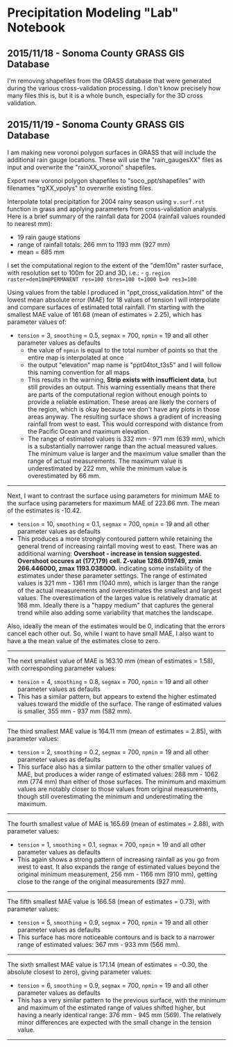 # Precipitation Modeling "Lab" Notebook

## 2015/11/18 - Sonoma County GRASS GIS Database

I'm removing shapefiles from the GRASS database that were generated during the various cross-validation processing. I don't know precisely how many files this is, but it is a whole bunch, especially for the 3D cross validation. 


## 2015/11/19 - Sonoma County GRASS GIS Database

I am making new voronoi polygon surfaces in GRASS that will include the additional rain gauge locations. These will use the "rain_gaugesXX" files as input and overwrite the "rainXX_voronoi" shapefiles. 

Export new voronoi polygon shapefiles to "soco_ppt/shapefiles" with filenames "rgXX_vpolys" to overwrite existing files.

Interpolate total precipitation for 2004 rainy season using `v.surf.rst` function in grass and applying parameters from cross-validation analysis. Here is a brief summary of the rainfall data for 2004 (rainfall values rounded to nearest mm):

 - 19 rain gauge stations
 - range of rainfall totals: 266 mm to 1193 mm (927 mm)
 - mean = 685 mm
 
I set the computational region to the extent of the "dem10m" raster surface, with resolution set to 100m for 2D and 3D, i.e.:
    - `g.region raster=dem10m@PERMANENT res=100 tbres=100 t=1000 b=0 res3=100`

Using values from the table I produced in "ppt_cross_validation.html" of the lowest mean absolute error (MAE) for 18 values of tension I will interpolate and compare surfaces of estimated total rainfall. I'm starting with the smallest MAE value of 161.68 (mean of estimates = 2.25), which has parameter values of:

 - `tension` = 3, `smoothing` = 0.5, `segmax` = 700, `npmin` = 19 and all other parameter values as defaults
    - the value of `npmin` is equal to the total number of points so that the entire map is interpolated at once
    - the output "elevation" map name is "ppt04tot_t3s5" and I will follow this naming convention for all maps
    - This results in the warning, **Strip exists with insufficient data**, but still provides an output. This warning essentially means that there are parts of the computational region without enough points to provide a reliable estimation. These areas are likely the corners of the region, which is okay because we don't have any plots in those areas anyway. The resulting surface shows a gradient of increasing rainfall from west to east. This would correspond with distance from the Pacific Ocean and maximum elevation.
    - The range of estimated values is 332 mm - 971 mm (639 mm), which is a substantially narrower range than the actual measured values. The minimum value is larger and the maximum value smaller than the range of actual measurements. The maximum value is underestimated by 222 mm, while the minimum value is overestimated by   66 mm.

***

Next, I want to contrast the surface using parameters for minimum MAE to the surface using parameters for maximum MAE of 223.66 mm. The mean of the estimates is -10.42.

 - `tension` = 10, `smoothing` = 0.1, `segmax` = 700, `npmin` = 19 and all other parameter values as defaults
 - This produces a more strongly contoured pattern while retaining the general trend of increasing rainfall moving west to east. There was an additional warning: **Overshoot - increase in tension suggested. Overshoot occures at (177,179) cell. Z-value 1286.019749, zmin 266.446000, zmax 1193.038000.** indicating some instability of the estimates under these parameter settings. The range of estimated values is 321 mm - 1361 mm (1040 mm), which is larger than the range of the actual measurements and overestimates the smallest and largest values. The overestimation of the larges value is relatively dramatic at 168 mm. Ideally there is a "happy medium" that captures the general trend while also adding some variability that matches the landscape.

Also, ideally the mean of the estimates would be 0, indicating that the errors cancel each other out. So, while I want to have small MAE, I also want to have a the mean value of the estimates close to zero.

***

The next smallest value of MAE is 163.10 mm (mean of estimates = 1.58), with corresponding parameter values:

 - `tension` = 4, `smoothing` = 0.8, `segmax` = 700, `npmin` = 19 and all other parameter values as defaults
 - This has a similar pattern, but appears to extend the higher estimated values toward the middle of the surface. The range of estimated values is smaller, 355 mm - 937 mm (582 mm).

***

The third smallest MAE value is 164.11 mm (mean of estimates = 2.85), with parameter values:

 - `tension` = 2, `smoothing` = 0.2, `segmax` = 700, `npmin` = 19 and all other parameter values as defaults
 - This surface also has a similar pattern to the other smaller values of MAE, but produces a wider range of estimated values: 288 mm - 1062 mm (774 mm) than either of those surfaces. The minimum and maximum values are notably closer to those values from original measurements, though still overestimating the minimum and underestimating the maximum.

***

The fourth smallest value of MAE is 165.69 (mean of estimates = 2.88), with parameter values:

 - `tension` = 1, `smoothing` = 0.1, `segmax` = 700, `npmin` = 19 and all other parameter values as defaults
 - This again shows a strong pattern of increasing rainfall as you go from west to east. It also expands the range of estimated values beyond the original minimum measurement, 256 mm - 1166 mm (910 mm), getting close to the range of the original measurements (927 mm).

***

The fifth smallest MAE value is 166.58 (mean of estimates = 0.73), with parameter values:

 - `tension` = 5, `smoothing` = 0.9, `segmax` = 700, `npmin` = 19 and all other parameter values as defaults
 - This surface has more noticeable contours and is back to a narrower range of estimated values: 367 mm - 933 mm (566 mm). 

***

The sixth smallest MAE value is 171.14 (mean of estimates = -0.30, the absolute closest to zero), giving parameter values:

 - `tension` = 6, `smoothing` = 0.9, `segmax` = 700, `npmin` = 19 and all other parameter values as defaults
 - This has a very similar pattern to the previous surface, with the minimum and maximum of the estimated range of values shifted higher, but having a nearly identical range: 376 mm - 945 mm (569). The relatively minor differences are expected with the small change in the tension value.

***


